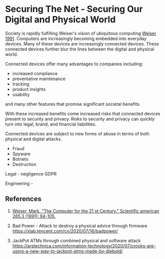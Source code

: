 # Securing The Net - Securing Our Digital and Physical World

Society is rapidly fulfilling Weiser's vision of ubiquitous computing [Weiser 1991](). Computers are increasingly becoming embedded into everyday devices. Many of these devices are increasingly connected devices. These connected devices further blur the lines between the digital and physical world.

Connected devices offer many advantages to companies including:

- increased compliance
- preventative maintenance
- tracking
- product insights
- usability

and many other features that promise significant societal benefits.


With these increased benefits come increased risks that connected devices present to security and privacy. Risks to security and privacy can quickly turn into legal, brand, and financial liabilities.

Connected devices are subject to new forms of abuse in terms of both physical and digital attacks.

- Fraud
- Spyware
- Botnets
- Destruction


Legal - negligence
GDPR

Engineering - 




## References

1. [Weiser, Mark. "The Computer for the 21 st Century." Scientific american 265.3 (1991): 94-105.](https://raw.github.com/wandyezj/reference/master/the-computer-for-the-21st-century.pdf)

1. Bad Power - Attack to destroy a physical advice through firmware
https://xlab.tencent.com/cn/2020/07/16/badpower/

1. JackPot ATMs through combined physical and software attack
https://arstechnica.com/information-technology/2020/07/crooks-are-using-a-new-way-to-jackpot-atms-made-by-diebold/